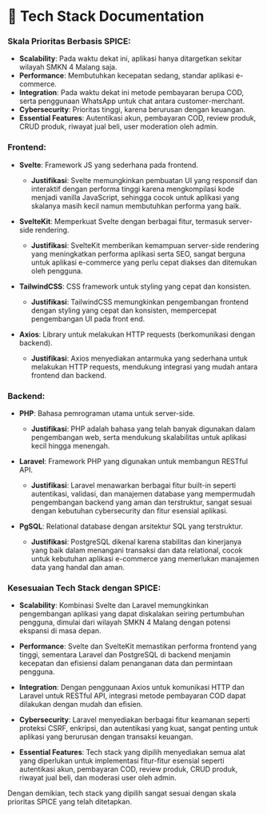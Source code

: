 # 📝 Tech Stack Documentation

### Skala Prioritas Berbasis SPICE:

- **Scalability**: Pada waktu dekat ini, aplikasi hanya ditargetkan sekitar wilayah SMKN 4 Malang saja.
- **Performance**: Membutuhkan kecepatan sedang, standar aplikasi e-commerce.
- **Integration**: Pada waktu dekat ini metode pembayaran berupa COD, serta penggunaan WhatsApp untuk chat antara customer-merchant.
- **Cybersecurity**: Prioritas tinggi, karena berurusan dengan keuangan.
- **Essential Features**: Autentikasi akun, pembayaran COD, review produk, CRUD produk, riwayat jual beli, user moderation oleh admin.

### Frontend:

- **Svelte**: Framework JS yang sederhana pada frontend.
  - **Justifikasi**: Svelte memungkinkan pembuatan UI yang responsif dan interaktif dengan performa tinggi karena mengkompilasi kode menjadi vanilla JavaScript, sehingga cocok untuk aplikasi yang skalanya masih kecil namun membutuhkan performa yang baik.

- **SvelteKit**: Memperkuat Svelte dengan berbagai fitur, termasuk server-side rendering.
  - **Justifikasi**: SvelteKit memberikan kemampuan server-side rendering yang meningkatkan performa aplikasi serta SEO, sangat berguna untuk aplikasi e-commerce yang perlu cepat diakses dan ditemukan oleh pengguna.

- **TailwindCSS**: CSS framework untuk styling yang cepat dan konsisten.
  - **Justifikasi**: TailwindCSS memungkinkan pengembangan frontend dengan styling yang cepat dan konsisten, mempercepat pengembangan UI pada front end.

- **Axios**: Library untuk melakukan HTTP requests (berkomunikasi dengan backend).
  - **Justifikasi**: Axios menyediakan antarmuka yang sederhana untuk melakukan HTTP requests, mendukung integrasi yang mudah antara frontend dan backend.

### Backend:

- **PHP**: Bahasa pemrograman utama untuk server-side.
  - **Justifikasi**: PHP adalah bahasa yang telah banyak digunakan dalam pengembangan web, serta mendukung skalabilitas untuk aplikasi kecil hingga menengah.

- **Laravel**: Framework PHP yang digunakan untuk membangun RESTful API.
  - **Justifikasi**: Laravel menawarkan berbagai fitur built-in seperti autentikasi, validasi, dan manajemen database yang mempermudah pengembangan backend yang aman dan terstruktur, sangat sesuai dengan kebutuhan cybersecurity dan fitur esensial aplikasi.

- **PgSQL**: Relational database dengan arsitektur SQL yang terstruktur.
  - **Justifikasi**: PostgreSQL dikenal karena stabilitas dan kinerjanya yang baik dalam menangani transaksi dan data relational, cocok untuk kebutuhan aplikasi e-commerce yang memerlukan manajemen data yang handal dan aman.

### Kesesuaian Tech Stack dengan SPICE:

- **Scalability**: Kombinasi Svelte dan Laravel memungkinkan pengembangan aplikasi yang dapat diskalakan seiring pertumbuhan pengguna, dimulai dari wilayah SMKN 4 Malang dengan potensi ekspansi di masa depan.

- **Performance**: Svelte dan SvelteKit memastikan performa frontend yang tinggi, sementara Laravel dan PostgreSQL di backend menjamin kecepatan dan efisiensi dalam penanganan data dan permintaan pengguna.

- **Integration**: Dengan penggunaan Axios untuk komunikasi HTTP dan Laravel untuk RESTful API, integrasi metode pembayaran COD dapat dilakukan dengan mudah dan efisien.

- **Cybersecurity**: Laravel menyediakan berbagai fitur keamanan seperti proteksi CSRF, enkripsi, dan autentikasi yang kuat, sangat penting untuk aplikasi yang berurusan dengan transaksi keuangan.

- **Essential Features**: Tech stack yang dipilih menyediakan semua alat yang diperlukan untuk implementasi fitur-fitur esensial seperti autentikasi akun, pembayaran COD, review produk, CRUD produk, riwayat jual beli, dan moderasi user oleh admin.

Dengan demikian, tech stack yang dipilih sangat sesuai dengan skala prioritas SPICE yang telah ditetapkan.
